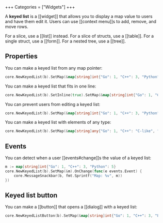 +++
Categories = ["Widgets"]
+++

A **keyed list** is a [[widget]] that allows you to display a map value to users and have them edit it. Users can use [[context menu]]s to add, remove, and move rows.

For a slice, use a [[list]] instead. For a slice of structs, use a [[table]]. For a single struct, use a [[form]]. For a nested tree, use a [[tree]].

## Properties

You can make a keyed list from any map pointer:

```Go
core.NewKeyedList(b).SetMap(&map[string]int{"Go": 1, "C++": 3, "Python": 5})
```

You can make a keyed list that fits in one line:

```Go
core.NewKeyedList(b).SetInline(true).SetMap(&map[string]int{"Go": 1, "C++": 3})
```

You can prevent users from editing a keyed list:

```Go
core.NewKeyedList(b).SetMap(&map[string]int{"Go": 1, "C++": 3, "Python": 5}).SetReadOnly(true)
```

You can make a keyed list with elements of any type:

```Go
core.NewKeyedList(b).SetMap(&map[string]any{"Go": 1, "C++": "C-like", "Python": true})
```

## Events

You can detect when a user [[events#change]]s the value of a keyed list:

```Go
m := map[string]int{"Go": 1, "C++": 3, "Python": 5}
core.NewKeyedList(b).SetMap(&m).OnChange(func(e events.Event) {
    core.MessageSnackbar(b, fmt.Sprintf("Map: %v", m))
})
```

## Keyed list button

You can make a [[button]] that opens a [[dialog]] with a keyed list:

```Go
core.NewKeyedListButton(b).SetMap(&map[string]int{"Go": 1, "C++": 3, "Python": 5})
```
